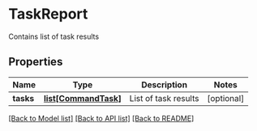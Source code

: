 # TaskReport

Contains list of task results
## Properties
Name | Type | Description | Notes
------------ | ------------- | ------------- | -------------
**tasks** | [**list[CommandTask]**](CommandTask.md) | List of task results | [optional] 

[[Back to Model list]](../README.md#documentation-for-models) [[Back to API list]](../README.md#documentation-for-api-endpoints) [[Back to README]](../README.md)


